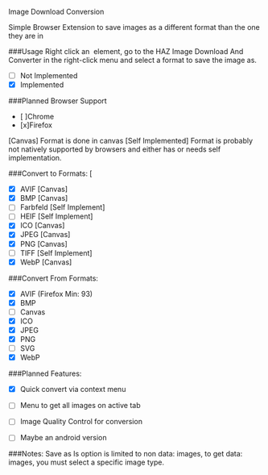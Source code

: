 Image Download Conversion

Simple Browser Extension to save images as a different format than the one they are in

###Usage
Right click an <img> element, go to the HAZ Image Download And Converter in the right-click menu and select a format to save the image as.

- [ ] Not Implemented
- [x] Implemented

###Planned Browser Support
 - [ ]Chrome
 - [x]Firefox

[Canvas] Format is done in canvas
[Self Implemented] Format is probably not natively supported by browsers and either has or needs self implementation.

###Convert to Formats: [
 - [x] AVIF		[Canvas]
 - [x] BMP		[Canvas]
 - [ ] Farbfeld		[Self Implement]
 - [ ] HEIF		[Self Implement]
 - [x] ICO		[Canvas]
 - [x] JPEG		[Canvas]
 - [x] PNG		[Canvas]
 - [ ] TIFF		[Self Implement]
 - [x] WebP		[Canvas]

###Convert From Formats:
 - [x] AVIF (Firefox Min: 93)
 - [x] BMP
 - [ ] Canvas
 - [x] ICO
 - [x] JPEG
 - [x] PNG
 - [ ] SVG
 - [x] WebP

###Planned Features:
 - [x] Quick convert via context menu
 - [ ] Menu to get all images on active tab
 - [ ] Image Quality Control for conversion
 - [ ] Maybe an android version


###Notes:
 Save as Is option is limited to non data: images, to get data: images, you must select a specific image type.
